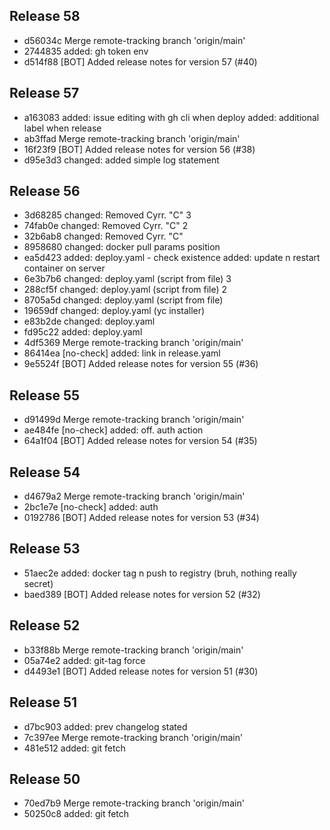## Release 58
 - d56034c Merge remote-tracking branch 'origin/main'
 - 2744835 added: gh token env
 - d514f88 [BOT] Added release notes for version 57 (#40)

## Release 57
 - a163083 added: issue editing with gh cli when deploy added: additional label when release
 - ab3ffad Merge remote-tracking branch 'origin/main'
 - 16f23f9 [BOT] Added release notes for version 56 (#38)
 - d95e3d3 changed: added simple log statement

## Release 56
 - 3d68285 changed: Removed Cyrr. "С" 3
 - 74fab0e changed: Removed Cyrr. "С" 2
 - 32b6ab8 changed: Removed Cyrr. "С"
 - 8958680 changed: docker pull params position
 - ea5d423 added: deploy.yaml - check existence added: update n restart container on server
 - 6e3b7b6 changed: deploy.yaml (script from file) 3
 - 288cf5f changed: deploy.yaml (script from file) 2
 - 8705a5d changed: deploy.yaml (script from file)
 - 19659df changed: deploy.yaml (yc installer)
 - e83b2de changed: deploy.yaml
 - fd95c22 added: deploy.yaml
 - 4df5369 Merge remote-tracking branch 'origin/main'
 - 86414ea [no-check] added: link in release.yaml
 - 9e5524f [BOT] Added release notes for version 55 (#36)

## Release 55
 - d91499d Merge remote-tracking branch 'origin/main'
 - ae484fe [no-check] added: off. auth action
 - 64a1f04 [BOT] Added release notes for version 54 (#35)

## Release 54
 - d4679a2 Merge remote-tracking branch 'origin/main'
 - 2bc1e7e [no-check] added: auth
 - 0192786 [BOT] Added release notes for version 53 (#34)

## Release 53
 - 51aec2e added: docker tag n push to registry (bruh, nothing really secret)
 - baed389 [BOT] Added release notes for version 52 (#32)

## Release 52
 - b33f88b Merge remote-tracking branch 'origin/main'
 - 05a74e2 added: git-tag force
 - d4493e1 [BOT] Added release notes for version 51 (#30)

## Release 51
 - d7bc903 added: prev changelog stated
 - 7c397ee Merge remote-tracking branch 'origin/main'
 - 481e512 added: git fetch

## Release 50
 - 70ed7b9 Merge remote-tracking branch 'origin/main'
 - 50250c8 added: git fetch

